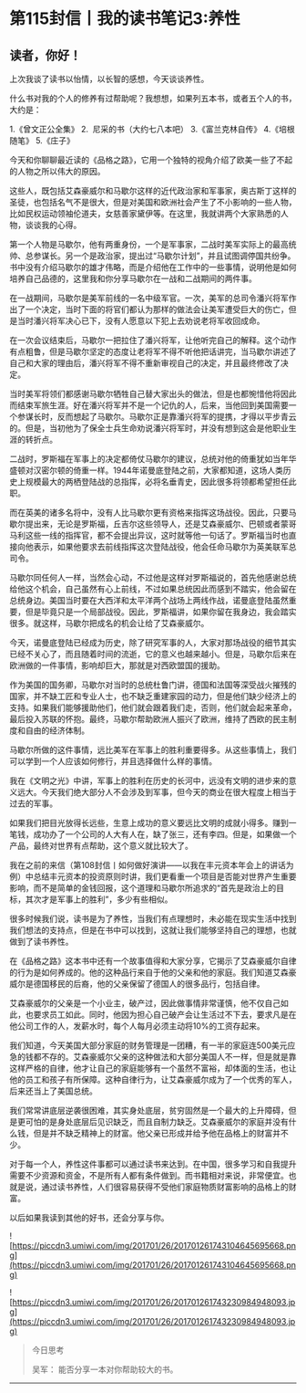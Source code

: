 # 第115封信丨我的读书笔记3:养性

## 读者，你好！

上次我谈了读书以怡情，以长智的感想，今天谈谈养性。

什么书对我的个人的修养有过帮助呢？我想想，如果列五本书，或者五个人的书，大约是：

1.《曾文正公全集》
2.  尼采的书（大约七八本吧）
3.《富兰克林自传》
4.《培根随笔》
5.《庄子》

今天和你聊聊最近读的《品格之路》，它用一个独特的视角介绍了欧美一些了不起的人物之所以伟大的原因。

这些人，既包括艾森豪威尔和马歇尔这样的近代政治家和军事家，奥古斯丁这样的圣徒，也包括名气不是很大，但是对美国和欧洲社会产生了不小影响的一些人物，比如民权运动领袖伦道夫，女慈善家黛伊等。在这里，我就讲两个大家熟悉的人物，谈谈我的心得。

第一个人物是马歇尔，他有两重身份，一个是军事家，二战时美军实际上的最高统帅、总参谋长。另一个是政治家，提出过“马歇尔计划”，并且试图调停国共纷争。书中没有介绍马歇尔的雄才伟略，而是介绍他在工作中的一些事情，说明他是如何培养自己品德的，这里我和你分享马歇尔在一战和二战期间的两件事。

在一战期间，马歇尔是美军前线的一名中级军官。一次，美军的总司令潘兴将军作出了一个决定，当时下面的将官们都认为那样的做法会让美军遭受巨大的伤亡，但是当时潘兴将军决心已下，没有人愿意以下犯上去劝说老将军收回成命。

在一次会议结束后，马歇尔一把拉住了潘兴将军，让他听完自己的解释。这个动作有点粗鲁，但是马歇尔坚定的态度让老将军不得不听他把话讲完，当马歇尔讲述了自己和大家的理由后，潘兴将军不得不重新审视自己的决定，并且最终修改了决定。

当时美军将领们都感谢马歇尔牺牲自己替大家出头的做法，但是也都惋惜他将因此而结束军旅生涯。好在潘兴将军并不是一个记仇的人，后来，当他回到美国需要一个参谋长时，反而想起了马歇尔。马歇尔正是靠潘兴将军的提携，才得以平步青云的。但是，当初他为了保全士兵生命劝说潘兴将军时，并没有想到这会是他职业生涯的转折点。

二战时，罗斯福在军事上的决定都倚仗马歇尔的建议，总统对他的倚重犹如当年华盛顿对汉密尔顿的倚重一样。1944年诺曼底登陆之前，大家都知道，这场人类历史上规模最大的两栖登陆战的总指挥，必将名垂青史，因此很多将领都希望担任此职。

而在英美的诸多名将中，没有人比马歇尔更有资格来指挥这场战役。因此，只要马歇尔提出来，无论是罗斯福，丘吉尔这些领导人，还是艾森豪威尔、巴顿或者蒙哥马利这些一线的指挥官，都不会提出异议，这时就等他一句话了。罗斯福当时也直接向他表示，如果他要求去前线指挥这次登陆战役，他会任命马歇尔为英美联军总司令。

马歇尔同任何人一样，当然会心动，不过他是这样对罗斯福说的，首先他感谢总统给他这个机会，自己虽然有心上前线，不过如果总统因此而感到不踏实，他会留在总统身边。美国当时要在大西洋和太平洋两个战场上两线作战，诺曼底登陆虽然重要，但是毕竟只是一个局部战役。因此，罗斯福讲，如果你留在我身边，我会踏实很多。就这样，马歇尔把成名的机会让给了艾森豪威尔。

今天，诺曼底登陆已经成为历史，除了研究军事的人，大家对那场战役的细节其实已经不关心了，而且随着时间的流逝，它的意义也越来越小。但是，马歇尔后来在欧洲做的一件事情，影响却巨大，那就是对西欧盟国的援助。

作为美国的国务卿，马歇尔对当时的总统杜鲁门讲，德国和法国等深受战火摧残的国家，并不缺工匠和专业人士，也不缺乏重建家园的动力，但是他们缺少经济上的支持。如果我们能够援助他们，他们就会跟着我们走，否则，他们就会起来革命，最后投入苏联的怀抱。最终，马歇尔帮助欧洲人振兴了欧洲，维持了西欧的民主制度和自由的经济体制。

马歇尔所做的这件事情，远比美军在军事上的胜利重要得多。从这些事情上，我们可以学到一个人应该如何修行，并且选择做什么样的事情。

我在《文明之光》中讲，军事上的胜利在历史的长河中，远没有文明的进步来的意义远大。今天我们绝大部分人不会涉及到军事，但今天的商业在很大程度上相当于过去的军事。

如果我们把目光放得长远些，生意上成功的意义要远比文明的成就小得多。赚到一笔钱，成功办了一个公司的人大有人在，缺了张三，还有李四。但是，如果做一个产品，最终对世界有点帮助，这个意义就比较大了。

我在之前的来信（第108封信丨如何做好演讲——以我在丰元资本年会上的讲话为例）中总结丰元资本的投资原则时讲，我们更看重一个项目是否能对世界产生重要影响，而不是简单的金钱回报，这个道理和马歇尔所追求的“首先是政治上的目标，其次才是军事上的胜利”，多少有些相似。

很多时候我们说，读书是为了养性，当我们有点理想时，未必能在现实生活中找到我们想法的支持点，但是在书中可以找到，这就让我们能够坚持自己的理想，也就做到了读书养性。

在《品格之路》这本书中还有一个故事值得和大家分享，它揭示了艾森豪威尔自律的行为是如何养成的。他的这种品行来自于他的父亲和他的家庭。我们知道艾森豪威尔是德国移民的后裔，他的父亲保留了德国人的很多品行，包括自律。

艾森豪威尔的父亲是一个小业主，破产过，因此做事情非常谨慎，他不仅自己如此，也要求员工如此。同时，他因为担心自己破产会让生活过不下去，要求凡是在他公司工作的人，发薪水时，每个人每月必须主动将10%的工资存起来。

我们知道，今天美国大部分家庭的财务管理是一团糟，有一半的家庭连500美元应急的钱都不存的。艾森豪威尔父亲的这种做法和大部分美国人不一样，但是就是靠这样严格的自律，他才让自己的家庭能够有一个虽然不富裕，却体面的生活，也让他的员工和孩子有所保障。这种自律行为，让艾森豪威尔成为了一个优秀的军人，后来还当上了美国总统。

我们常常讲底层逆袭很困难，其实身处底层，贫穷固然是一个最大的上升障碍，但是更可怕的是身处底层后见识缺乏，而且自制力缺乏。艾森豪威尔的家庭并没有什么钱，但是并不缺乏精神上的财富。他父亲已形成并给予他在品格上的财富并不少。

对于每一个人，养性这件事都可以通过读书来达到。在中国，很多学习和自我提升需要不少资源和资金，不是所有人都有条件做到。而书籍相对来说，非常便宜。也就是说，通过读书养性，人们很容易获得不受他们家庭物质财富影响的品格上的财富。

以后如果我读到其他的好书，还会分享与你。

![https://piccdn3.umiwi.com/img/201701/26/201701261743104645695668.png](https://piccdn3.umiwi.com/img/201701/26/201701261743104645695668.png)

![https://piccdn3.umiwi.com/img/201701/26/201701261743230984948093.jpg](https://piccdn3.umiwi.com/img/201701/26/201701261743230984948093.jpg)

> 今日思考
> 
> 吴军： 能否分享一本对你帮助较大的书。

---

